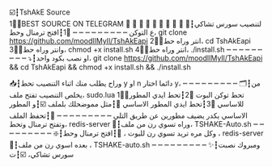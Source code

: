 ☑️┇TshAkE Source  
1⃣┇BEST SOURCE ON TELEGRAM
┉ ┉ ┉ ┉ ┉ ┉ ┉ ┉ ┉ 
🔽┇لتنصيب سورس تشاكي ع التوكن 
┉ ┉ ┉ ┉ ┉ ┉ ┉ ┉ ┉ 
1⃣┇افتح ترمنال وحط،
git clone https://github.com/moodlIMyIl/TshAkEapi
2⃣┇انتر وراه حط،
cd TshAkEapi
3⃣┇وانتر وراه حط،
chmod +x install.sh
4⃣┇انتر وراه حط،
./install.sh
┉ ┉ ┉ ┉ ┉ ┉ ┉ ┉ ┉ 
⤵️┇او نصب بكود واحد،
git clone https://github.com/moodlIMyIl/TshAkEapi && cd TshAkEapi && chmod +x install.sh && ./install.sh

📥┇وراح يطلب منك اثناء التنصيب تحط y او n دائما اختار y،
┉ ┉ ┉ ┉ ┉ ┉ ┉ ┉ ┉ 
🗂┇من يخلص التنصيب تفتح ملف،
sudo.lua
1⃣┇تحط توكن البوت
2⃣┇تحط ايدي المطور للاساسي
3⃣┇تحط ايدي المطور الاساسي
🔘┇مثل مموضحلك بلملف 
☑️┇و المطور الاساسي يكدر يضيف مطورين عن طريق التلي 
┉ ┉ ┉ ┉ ┉ ┉ ┉ ┉ ┉ 
📁┇تحفظ الملف وتفتح ترمنال وتحط،
redis-server
🔽┇وراه تسوي رن من ملف،
TSHAKE-Auto.sh
┉ ┉ ┉ ┉ ┉ ┉ ┉ ┉ ┉ 
❇️┇وكل مره تريد تسوي رن للبوت ،
🔽┇افتح ترمنال وحط ،
redis-server
🔽┇بعده اسوي رن من ملف ،
TSHAKE-auto.sh
┉ ┉ ┉ ┉ ┉ ┉ ┉ ┉ ┉ 
✨┇ومبروك نصبت سورس تشاكي،
☑️┇ت

